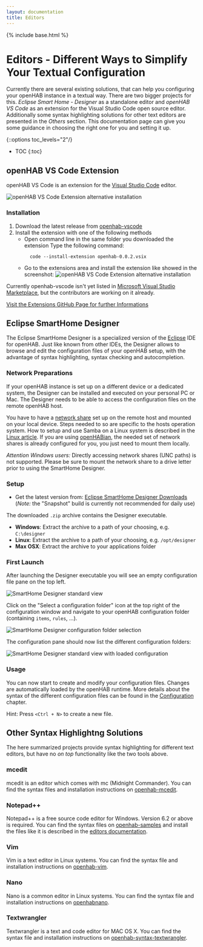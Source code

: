 ```yaml
---
layout: documentation
title: Editors
---
```


{% include base.html %}

# Editors - Different Ways to Simplify Your Textual Configuration

Currently there are several existing solutions, that can help you configuring your openHAB instance in a textual way.
There are two bigger projects for this. 
_Eclipse Smart Home - Designer_ as a standalone editor and _openHAB VS Code_ as an extension for the Visual Studio Code open source editor.
Additionally some syntax highlighting solutions for other text editors are presented in the _Others_ section.
This documentation page can give you some guidance in choosing the right one for you and setting it up.

{::options toc_levels="2"/}

* TOC
{:toc}

## openHAB VS Code Extension

openHAB VS Code is an extension for the [Visual Studio Code](https://code.visualstudio.com) editor.

  ![openHAB VS Code Extension alternative installation](images/vscode_demo.gif)

### Installation

1. Download the latest release from [openhab-vscode](https://github.com/openhab/openhab-vscode/releases)
2. Install the extension with one of the following methods
    - Open command line in the same folder you downloaded the extension
      Type the following command:
      ```shell
        code --install-extension openhab-0.0.2.vsix
      ```
    - Go to the extensions area and install the extension like showed in the screenshot:
      ![openHAB VS Code Extension alternative installation](images/vscode_alternative_install.png)

Currently openhab-vscode isn't yet listed in [Microsoft Visual Studio Marketplace](https://marketplace.visualstudio.com/vscode), but the contributors are working on it already.

[Visit the Extensions GitHub Page for further Informations](https://github.com/openhab/openhab-vscode/blob/master/README.md "GitHub Repo for the VS Code Extension")

## Eclipse SmartHome Designer

The Eclipse SmartHome Designer is a specialized version of the [Eclipse](http://www.eclipse.org) IDE for openHAB.
Just like known from other IDEs, the Designer allows to browse and edit the configuration files of your openHAB setup, with the advantage of syntax highlighting, syntax checking and autocompletion.

### Network Preparations

If your openHAB instance is set up on a different device or a dedicated system, the Designer can be installed and executed on your personal PC or Mac.
The Designer needs to be able to access the configuration files on the remote openHAB host.

You have to have a [network share](https://en.wikipedia.org/wiki/Shared_resource) set up on the remote host and mounted on your local device.
Steps needed to so are specific to the hosts operation system.
How to setup and use Samba on a Linux system is described in the [Linux article](linux.html#network-sharing).
If you are using [openHABian](openhabian.html), the needed set of network shares is already configured for you, you just need to mount them locally.

*Attention Windows users:* Directly accessing network shares (UNC paths) is not supported. Please be sure to mount the network share to a drive letter prior to using the SmartHome Designer.

### Setup

- Get the latest version from: [Eclipse SmartHome Designer Downloads](https://github.com/eclipse/smarthome/blob/master/docs/documentation/community/downloads.md#designer-builds)
  (*Note:* the "Snapshot" build is currently not recommended for daily use)

The downloaded `.zip` archive contains the Designer executable.

- **Windows**: Extract the archive to a path of your choosing, e.g. `C:\designer`
- **Linux**: Extract the archive to a path of your choosing, e.g. `/opt/designer`
- **Max OSX**: Extract the archive to your applications folder

### First Launch

After launching the Designer executable you will see an empty configuration file pane on the top left.

  ![SmartHome Designer standard view](images/smarthome-designer-10.png)

Click on the "Select a configuration folder" icon at the top right of the configuration window and navigate to your openHAB configuration folder (containing `items`, `rules`, ...).

  ![SmartHome Designer configuration folder selection](images/smarthome-designer-15.png)

The configuration pane should now list the different configuration folders:

  ![SmartHome Designer standard view with loaded configuration](images/smarthome-designer-20.png)

### Usage

You can now start to create and modify your configuration files.
Changes are automatically loaded by the openHAB runtime.
More details about the syntax of the different configuration files can be found in the [Configuration]({{base}}/configuration/index.html) chapter.

Hint: Press `<Ctrl + N>` to create a new file.

## Other Syntax Highlightng Solutions

The here summarized projects provide syntax highlighting for different text editors, but have no _on top_ functionality like the two tools above.

### mcedit

mcedit is an editor which comes with mc (Midnight Commander). You can find the syntax files and installation instructions on [openhab-mcedit](https://github.com/CWempe/openhab-mcedit).

### Notepad++

Notepad++ is a free source code editor for Windows. Version 6.2 or above is required. You can find the syntax files on [openhab-samples](https://github.com/thefrip/openhab-samples) and install the files like it is described in the [editors documentation](http://docs.notepad-plus-plus.org/index.php/User_Defined_Language_Files#How_to_install_user_defined_language_files).

### Vim

Vim is a text editor in Linux systems.  You can find the syntax file and installation instructions on [openhab-vim](https://github.com/cyberkov/openhab-vim).

### Nano

Nano is a common editor in Linux systems. You can find the syntax file and installation instructions on [openhabnano](https://github.com/airix1/openhabnano).

### Textwrangler

Textwrangler is a text and code editor for MAC OS X. You can find the syntax file and installation instructions on [openhab-syntax-textwrangler](https://github.com/GrisoMG/openhab-syntax-textwrangler).